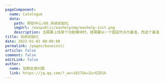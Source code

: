 ```yaml
---
pageComponent:
  name: Catalogue
  data:
    path: 帮助中心/89.系统初始化
    imgUrl: /easpublic/eashelpimg/eashelp-init.png
    description: 当需要上线某个功能模块时，就需要以一个固定时点为基准，而这个基准点的数据，就需要录入到系统中，这个过程就叫初始化。
title: 系统初始化
date: 2022-01-01 00:00:00
permalink: /pages/baseinit/
article: false
comment: false
editLink: false
author:
  name: 加群反馈问题
  link: https://jq.qq.com/?_wv=1027&k=ZurEZD1k
---
```


<!--div>声明：本帮助中心由雨意澜风倾力构建，如转载应征得授权！</div-->
